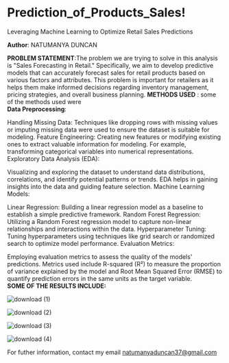 # Prediction_of_Products_Sales!
Leveraging Machine Learning to Optimize Retail Sales Predictions  
 
**Author**: NATUMANYA DUNCAN  

**PROBLEM STATEMENT**:The problem we are trying to solve in this analysis is "Sales Forecasting in Retail." Specifically, we aim to develop predictive models that can accurately forecast sales for retail products based on various factors and attributes. This problem is important for retailers as it helps them make informed decisions regarding inventory management, pricing strategies, and overall business planning.
**METHODS USED** : some of the methods used were  
**Data Preprocessing**:

Handling Missing Data: Techniques like dropping rows with missing values or imputing missing data were used to ensure the dataset is suitable for modeling.
Feature Engineering: Creating new features or modifying existing ones to extract valuable information for modeling. For example, transforming categorical variables into numerical representations.
Exploratory Data Analysis (EDA):

Visualizing and exploring the dataset to understand data distributions, correlations, and identify potential patterns or trends.
EDA helps in gaining insights into the data and guiding feature selection.
Machine Learning Models:

Linear Regression: Building a linear regression model as a baseline to establish a simple predictive framework.
Random Forest Regression: Utilizing a Random Forest regression model to capture non-linear relationships and interactions within the data.
Hyperparameter Tuning: Tuning hyperparameters using techniques like grid search or randomized search to optimize model performance.
Evaluation Metrics:

Employing evaluation metrics to assess the quality of the models' predictions.
Metrics used include R-squared (R²) to measure the proportion of variance explained by the model and Root Mean Squared Error (RMSE) to quantify prediction errors in the same units as the target variable.  
**SOME OF THE RESULTS INCLUDE:**  

![download (1)](https://github.com/NatumanyaDuncan/Prediction_of_Products_Sales/assets/98535868/e225eb85-ea10-4666-a7e9-07839a3b9e08)

![download (2)](https://github.com/NatumanyaDuncan/Prediction_of_Products_Sales/assets/98535868/78481ca2-978c-4193-87b3-ef98b7ad303d)

![download (3)](https://github.com/NatumanyaDuncan/Prediction_of_Products_Sales/assets/98535868/d79ff005-4b0e-4b67-a53a-8a97de01b725)

![download (4)](https://github.com/NatumanyaDuncan/Prediction_of_Products_Sales/assets/98535868/3be7a58a-440b-4441-ba06-19048764c4d8)

  
For futher information, contact my email natumanyaduncan37@gmail.com
